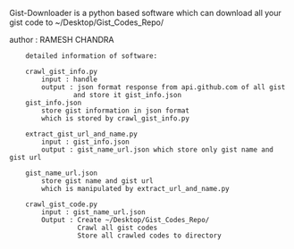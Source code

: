 
Gist-Downloader is a python based software which can download all your gist code to ~/Desktop/Gist_Codes_Repo/

author : RAMESH CHANDRA

        detailed information of software:

        crawl_gist_info.py 
            input : handle 
            output : json format response from api.github.com of all gist 
                    and store it gist_info.json
        gist_info.json 
            store gist information in json format
            which is stored by crawl_gist_info.py
            
        extract_gist_url_and_name.py 
            input : gist_info.json
            output : gist_name_url.json which store only gist name and gist url
        
        gist_name_url.json 
            store gist name and gist url 
            which is manipulated by extract_url_and_name.py
        
        crawl_gist_code.py 
            input : gist_name_url.json
            Output : Create ~/Desktop/Gist_Codes_Repo/
                     Crawl all gist codes 
                     Store all crawled codes to directory

